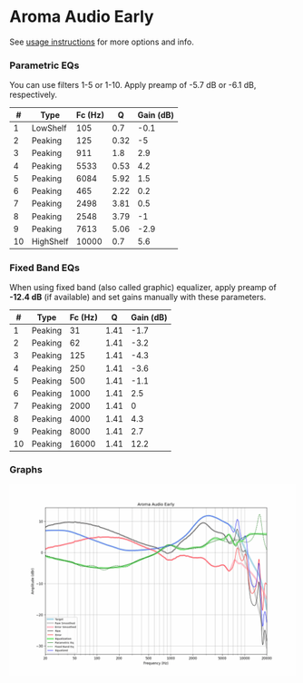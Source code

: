 # Aroma Audio Early
See [usage instructions](https://github.com/jaakkopasanen/AutoEq#usage) for more options and info.

### Parametric EQs
You can use filters 1-5 or 1-10. Apply preamp of -5.7 dB or -6.1 dB, respectively.

|   # | Type      |   Fc (Hz) |    Q |   Gain (dB) |
|-----|-----------|-----------|------|-------------|
|   1 | LowShelf  |       105 | 0.7  |        -0.1 |
|   2 | Peaking   |       125 | 0.32 |        -5   |
|   3 | Peaking   |       911 | 1.8  |         2.9 |
|   4 | Peaking   |      5533 | 0.53 |         4.2 |
|   5 | Peaking   |      6084 | 5.92 |         1.5 |
|   6 | Peaking   |       465 | 2.22 |         0.2 |
|   7 | Peaking   |      2498 | 3.81 |         0.5 |
|   8 | Peaking   |      2548 | 3.79 |        -1   |
|   9 | Peaking   |      7613 | 5.06 |        -2.9 |
|  10 | HighShelf |     10000 | 0.7  |         5.6 |

### Fixed Band EQs
When using fixed band (also called graphic) equalizer, apply preamp of **-12.4 dB** (if available) and set gains manually with these parameters.

|   # | Type    |   Fc (Hz) |    Q |   Gain (dB) |
|-----|---------|-----------|------|-------------|
|   1 | Peaking |        31 | 1.41 |        -1.7 |
|   2 | Peaking |        62 | 1.41 |        -3.2 |
|   3 | Peaking |       125 | 1.41 |        -4.3 |
|   4 | Peaking |       250 | 1.41 |        -3.6 |
|   5 | Peaking |       500 | 1.41 |        -1.1 |
|   6 | Peaking |      1000 | 1.41 |         2.5 |
|   7 | Peaking |      2000 | 1.41 |         0   |
|   8 | Peaking |      4000 | 1.41 |         4.3 |
|   9 | Peaking |      8000 | 1.41 |         2.7 |
|  10 | Peaking |     16000 | 1.41 |        12.2 |

### Graphs
![](./Aroma%20Audio%20Early.png)
